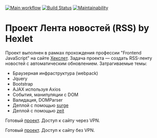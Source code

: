 [![Main workflow](https://github.com/letzabelin/feed-reader/workflows/Main%20workflow/badge.svg)](https://github.com/letzabelin/feed-reader/actions)
[![Build Status](https://travis-ci.org/letzabelin/feed-reader.svg?branch=master)](https://travis-ci.org/letzabelin/feed-reader)
[![Maintainability](https://api.codeclimate.com/v1/badges/5e2754a5952850ee55a3/maintainability)](https://codeclimate.com/github/letzabelin/feed-reader/maintainability)

# Проект Лента новостей (RSS) by Hexlet

Проект выполнен в рамках прохождения профессии "Frontend JavaScript" на сайте [Хекслет](https://ru.hexlet.io/). Задача проекта — создать RSS-ленту новостей с автоматическим обновлением. Затрагиваемые темы:

* Браузерная инфраструктура (webpack)
* Jquery
* Bootstrap
* AJAX используя Axios
* События, манипуляции с DOM
* Валидация, DOMParser
* Деплой с помощью [surge](https://surge.sh)
* Деплой с помощью [zeit](https://zeit.co/docs)

Готовый [проект](http://1ocke-reader.surge.sh). Доступ к сайту через VPN.

Готовый [проект](https://dist.letzabelin.now.sh). Доступ к сайту без VPN.
